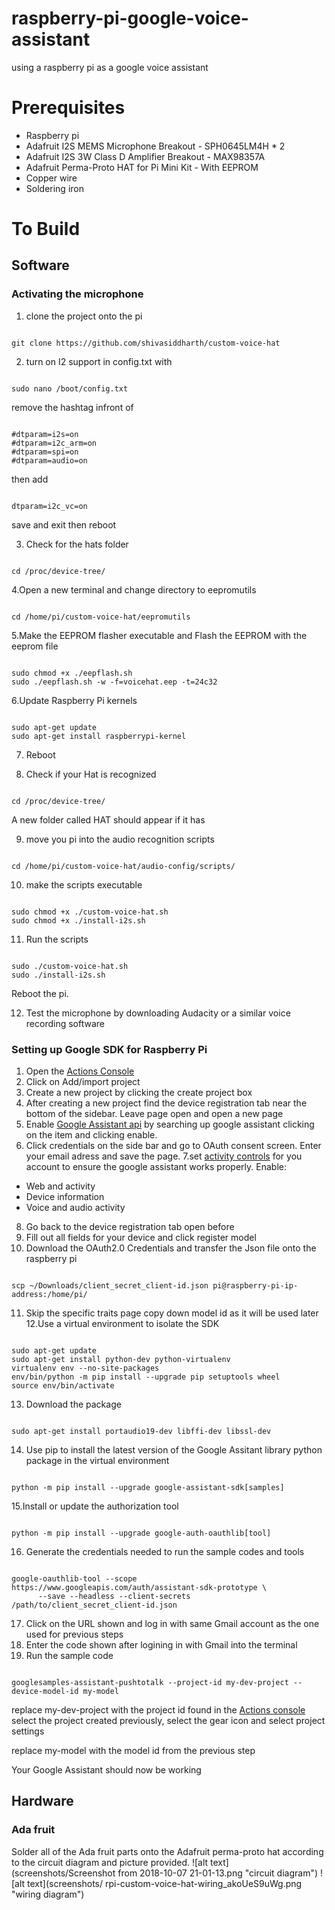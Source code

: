 # raspberry-pi-google-voice-assistant
using a raspberry pi as a google voice assistant
# Prerequisites
- Raspberry pi
- Adafruit I2S MEMS Microphone Breakout - SPH0645LM4H * 2
- Adafruit I2S 3W Class D Amplifier Breakout - MAX98357A
- Adafruit Perma-Proto HAT for Pi Mini Kit - With EEPROM
- Copper wire
- Soldering iron

# To Build
## Software
### Activating the microphone
1. clone the project onto the pi

```

git clone https://github.com/shivasiddharth/custom-voice-hat 
```

2. turn on I2 support in config.txt with

```

sudo nano /boot/config.txt 
```

remove the hashtag infront of

```

#dtparam=i2s=on 
#dtparam=i2c_arm=on 
#dtparam=spi=on 
#dtparam=audio=on  
```

then add

```

dtparam=i2c_vc=on
```

save and exit then reboot

3. Check for the hats folder

```

cd /proc/device-tree/
```
4.Open a new terminal and change directory to eepromutils

```

cd /home/pi/custom-voice-hat/eepromutils  
```

5.Make the EEPROM flasher executable and Flash the EEPROM with the eeprom file

```

sudo chmod +x ./eepflash.sh 
sudo ./eepflash.sh -w -f=voicehat.eep -t=24c32
```

6.Update Raspberry Pi kernels

```

sudo apt-get update 
sudo apt-get install raspberrypi-kernel  
```

7. Reboot

8. Check if your Hat is recognized

```

cd /proc/device-tree/
```

A new folder called HAT should appear if it has

9. move you pi into the audio recognition scripts

```

cd /home/pi/custom-voice-hat/audio-config/scripts/
```

10. make the scripts executable

```

sudo chmod +x ./custom-voice-hat.sh 
sudo chmod +x ./install-i2s.sh  
```
11. Run the scripts

```

sudo ./custom-voice-hat.sh 
sudo ./install-i2s.sh 
```
Reboot the pi.

12. Test the microphone by downloading Audacity or a similar voice recording software

### Setting up Google SDK for Raspberry Pi
1. Open the [Actions Console](https://console.actions.google.com)
2. Click on Add/import project
3. Create a new project by clicking the create project box
4. After creating a new project find the device registration tab near the bottom of the sidebar. Leave page open and open a new page
5. Enable [Google Assistant api](https://console.developers.google.com/apis/api/embeddedassistant.googleapis.com/overview) by searching up google assistant clicking on the item and clicking enable.
6. Click credentials on the side bar and go to OAuth consent screen. Enter your email adress and save the page.
7.set [activity controls](https://myaccount.google.com/activitycontrols) for you account to ensure the google assistant works properly.
Enable:
- Web and activity
- Device information
- Voice and audio activity
8. Go back to the device registration tab open before
9. Fill out all fields for your device and click register model
10. Download the OAuth2.0 Credentials and transfer the Json file onto the raspberry pi

```

scp ~/Downloads/client_secret_client-id.json pi@raspberry-pi-ip-address:/home/pi/
```
11. Skip the specific traits page copy down model id as it will be used later
12.Use a virtual environment to isolate the SDK

```

sudo apt-get update
sudo apt-get install python-dev python-virtualenv
virtualenv env --no-site-packages
env/bin/python -m pip install --upgrade pip setuptools wheel
source env/bin/activate
```
13. Download the package

```

sudo apt-get install portaudio19-dev libffi-dev libssl-dev
```

14. Use pip to install the latest version of the Google Assitant library python package in the virtual environment

```

python -m pip install --upgrade google-assistant-sdk[samples]
```

15.Install or update the authorization tool

```

python -m pip install --upgrade google-auth-oauthlib[tool]
```

16. Generate the credentials needed to run the sample codes and tools

```

google-oauthlib-tool --scope https://www.googleapis.com/auth/assistant-sdk-prototype \
      --save --headless --client-secrets /path/to/client_secret_client-id.json
```

17. Click on the URL shown and log in with same Gmail account as the one used for previous steps
18. Enter the code shown after logining in with Gmail into the terminal
19. Run the sample code

```

googlesamples-assistant-pushtotalk --project-id my-dev-project --device-model-id my-model
```

replace my-dev-project with the project id found in the [Actions console](https://console.actions.google.com/u/0/) select the project created previously, select the gear icon and select project settings

replace my-model with the model id from the previous step

Your Google Assistant should now be working



## Hardware
### Ada fruit
Solder all of the Ada fruit parts onto the Adafruit perma-proto hat according to the circuit diagram and picture provided.
![alt text](screenshots/Screenshot from 2018-10-07 21-01-13.png "circuit diagram")
![alt text](screenshots/ rpi-custom-voice-hat-wiring_akoUeS9uWg.png "wiring diagram")
